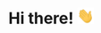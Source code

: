 <h1> Hi there!  <img src="https://github.com/abbasgulu/abbasgulu/blob/main/assent/wave.gif" width="30px"></h1>

<!--
**zaurrasulov/zaurrasulov** is a ✨ _special_ ✨ repository because its `README.md` (this file) appears on your GitHub profile.

Here are some ideas to get you started:

- 🔭 I’m currently working on ...
- 🌱 I’m currently learning ...
- 👯 I’m looking to collaborate on ...
- 🤔 I’m looking for help with ...
- 💬 Ask me about ...
- 📫 How to reach me: ...
- 😄 Pronouns: ...
- ⚡ Fun fact: ...
-->
